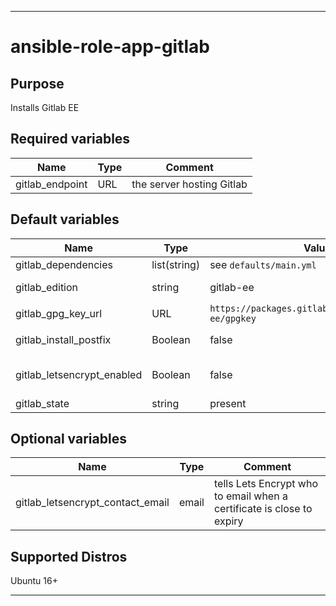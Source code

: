 ----
# ansible-role-app-gitlab

## Purpose
Installs Gitlab EE

## Required variables
| Name | Type | Comment |
| ---- | ---- | ------- |
| gitlab_endpoint | URL | the server hosting Gitlab | must be https to allow Lets Encrypt |

## Default variables
| Name | Type | Value | Comment |
| ---- | ---- | ----- | ------- |
| gitlab_dependencies | list(string) | see `defaults/main.yml` | packages to install first |
| gitlab_edition | string | gitlab-ee | Choose the community (ce) or enterprise (ee) edition | 
| gitlab_gpg_key_url | URL | `https://packages.gitlab.com/gitlab/gitlab-ee/gpgkey` | where to get the repository key |
| gitlab_install_postfix | Boolean | false | installs Postfix you you can send emails via it |
| gitlab_letsencrypt_enabled | Boolean | false | if true, set gitlab_letsencrypt_contact_email too |
| gitlab_state | string | present | oneOf(absent, present) |

## Optional variables
| Name | Type | Comment |
| ---- | ---- | ------- |
| gitlab_letsencrypt_contact_email | email | tells Lets Encrypt who to email when a certificate is close to expiry |

## Supported Distros
Ubuntu 16+

****
